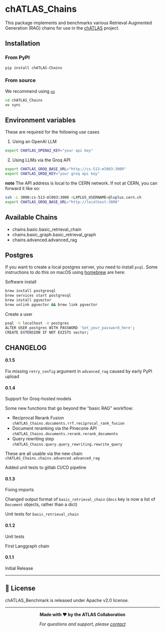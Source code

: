 
# chATLAS_Chains

This package implements and benchmarks various Retrieval Augmented Generation (RAG) chains for use in the [chATLAS](https://chatlas-flask-chatlas.app.cern.ch) project.

## Installation

### From PyPI

```bash
pip install chATLAS-Chains
```

### From source

We recommend using [`uv`](https://docs.astral.sh/uv/)
```bash
cd chATLAS_Chains
uv sync
```

## Environment variables

These are required for the following use cases

1. Using an OpenAI LLM
```bash
export CHATLAS_OPENAI_KEY="your api key"
```

2. Using LLMs via the Groq API
```bash
export CHATLAS_GROQ_BASE_URL="http://cs-513-ml003:3000"
export CHATLAS_GROQ_KEY="your groq api key"
```

**note** The API address is local to the CERN network. If not at CERN, you can forward it like so:
```bash
ssh -L 3000:cs-513-ml003:3000 <LXPLUS_USERNAME>@lxplus.cern.ch
export CHATLAS_GROQ_BASE_URL="http://localhost:3000"
```

## Available Chains
- chains.basic.basic_retrieval_chain
- chains.basic_graph.basic_retrieval_graph
- chains.advanced.advanced_rag

## Postgres

If you want to create a local postgres server, you need to install `psql`. Some instructions to do this on macOS using [homebrew](https://brew.sh) are here:

Software install
```bash
brew install postgresql
brew services start postgresql
brew install pgvector
brew unlink pgvector && brew link pgvector
```

Create a user
```bash
psql -h localhost -U postgres
ALTER USER postgres WITH PASSWORD 'Set_your_password_here';
CREATE EXTENSION IF NOT EXISTS vector;
```
## CHANGELOG

#### 0.1.5

Fix missing `retry_config` argument in `advanced_rag` caused by early PyPI upload

#### 0.1.4

Support for Groq-hosted models

Some new functions that go beyond the "basic RAG" workflow:
- Reciprocal Rerank Fusion `chATLAS_Chains.documents.rrf.reciprocal_rank_fusion`
- Document reranking via the Pinecone API `chATLAS_Chains.documents.rerank.rerank_documents`
- Query rewriting step `chATLAS_Chains.query.query_rewriting.rewrite_query`

These are all usable via the new chain `chATLAS_Chains.chains.advanced.advanced_rag`

Added unit tests to gitlab CI/CD pipeline

#### 0.1.3

Fixing imports

Changed output format of `basic_retrieval_chain` (`docs` key is now a list of `Document` objects, rather than a dict)

Unit tests for `basic_retrieval_chain`

#### 0.1.2

Unit tests

First Langgraph chain

#### 0.1.1

Initial Release

---
## 📄 License

chATLAS_Benchmark is released under Apache v2.0 license.

---

<div align="center">

**Made with ❤️ by the ATLAS Collaboration**

*For questions and support, please [contact](mailto:joseph.caimin.egan@cern.ch)*

</div>